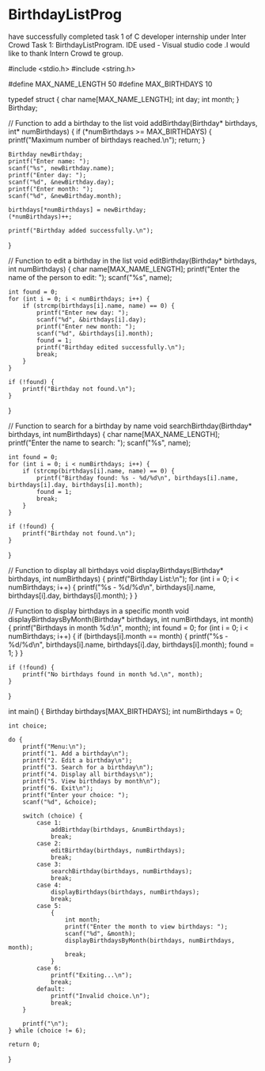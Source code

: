 # BirthdayListProg
 have successfully completed task 1 of  C developer internship under Inter Crowd  Task 1: BirthdayListProgram.    IDE used - Visual studio code .I would like to thank Intern Crowd te group.


#include <stdio.h>
#include <string.h>

#define MAX_NAME_LENGTH 50
#define MAX_BIRTHDAYS 10

typedef struct {
    char name[MAX_NAME_LENGTH];
    int day;
    int month;
} Birthday;

// Function to add a birthday to the list
void addBirthday(Birthday* birthdays, int* numBirthdays) {
    if (*numBirthdays >= MAX_BIRTHDAYS) {
        printf("Maximum number of birthdays reached.\n");
        return;
    }

    Birthday newBirthday;
    printf("Enter name: ");
    scanf("%s", newBirthday.name);
    printf("Enter day: ");
    scanf("%d", &newBirthday.day);
    printf("Enter month: ");
    scanf("%d", &newBirthday.month);

    birthdays[*numBirthdays] = newBirthday;
    (*numBirthdays)++;

    printf("Birthday added successfully.\n");
}

// Function to edit a birthday in the list
void editBirthday(Birthday* birthdays, int numBirthdays) {
    char name[MAX_NAME_LENGTH];
    printf("Enter the name of the person to edit: ");
    scanf("%s", name);

    int found = 0;
    for (int i = 0; i < numBirthdays; i++) {
        if (strcmp(birthdays[i].name, name) == 0) {
            printf("Enter new day: ");
            scanf("%d", &birthdays[i].day);
            printf("Enter new month: ");
            scanf("%d", &birthdays[i].month);
            found = 1;
            printf("Birthday edited successfully.\n");
            break;
        }
    }

    if (!found) {
        printf("Birthday not found.\n");
    }
}

// Function to search for a birthday by name
void searchBirthday(Birthday* birthdays, int numBirthdays) {
    char name[MAX_NAME_LENGTH];
    printf("Enter the name to search: ");
    scanf("%s", name);

    int found = 0;
    for (int i = 0; i < numBirthdays; i++) {
        if (strcmp(birthdays[i].name, name) == 0) {
            printf("Birthday found: %s - %d/%d\n", birthdays[i].name, birthdays[i].day, birthdays[i].month);
            found = 1;
            break;
        }
    }

    if (!found) {
        printf("Birthday not found.\n");
    }
}

// Function to display all birthdays
void displayBirthdays(Birthday* birthdays, int numBirthdays) {
    printf("Birthday List:\n");
    for (int i = 0; i < numBirthdays; i++) {
        printf("%s - %d/%d\n", birthdays[i].name, birthdays[i].day, birthdays[i].month);
    }
}

// Function to display birthdays in a specific month
void displayBirthdaysByMonth(Birthday* birthdays, int numBirthdays, int month) {
    printf("Birthdays in month %d:\n", month);
    int found = 0;
    for (int i = 0; i < numBirthdays; i++) {
        if (birthdays[i].month == month) {
            printf("%s - %d/%d\n", birthdays[i].name, birthdays[i].day, birthdays[i].month);
            found = 1;
        }
    }

    if (!found) {
        printf("No birthdays found in month %d.\n", month);
    }
}

int main() {
    Birthday birthdays[MAX_BIRTHDAYS];
    int numBirthdays = 0;

    int choice;

    do {
        printf("Menu:\n");
        printf("1. Add a birthday\n");
        printf("2. Edit a birthday\n");
        printf("3. Search for a birthday\n");
        printf("4. Display all birthdays\n");
        printf("5. View birthdays by month\n");
        printf("6. Exit\n");
        printf("Enter your choice: ");
        scanf("%d", &choice);

        switch (choice) {
            case 1:
                addBirthday(birthdays, &numBirthdays);
                break;
            case 2:
                editBirthday(birthdays, numBirthdays);
                break;
            case 3:
                searchBirthday(birthdays, numBirthdays);
                break;
            case 4:
                displayBirthdays(birthdays, numBirthdays);
                break;
            case 5:
                {
                    int month;
                    printf("Enter the month to view birthdays: ");
                    scanf("%d", &month);
                    displayBirthdaysByMonth(birthdays, numBirthdays, month);
                    break;
                }
            case 6:
                printf("Exiting...\n");
                break;
            default:
                printf("Invalid choice.\n");
                break;
        }

        printf("\n");
    } while (choice != 6);

    return 0;
}
